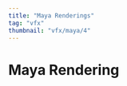 ```yaml
---
title: "Maya Renderings"
tag: "vfx"
thumbnail: "vfx/maya/4"
---
```


# Maya Rendering

<image-loader height="overview_image_ws" image="vfx/maya"></image-loader>
